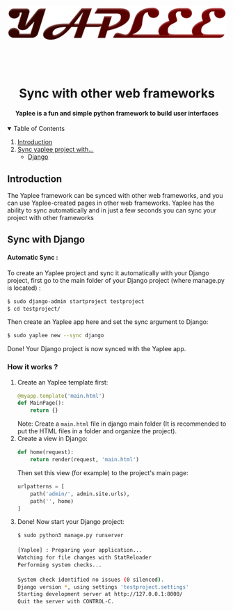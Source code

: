 <div align='center'>
  <br />
  <p>
    <a href='https://github.com/ThisIsMatin/Yaplee'><img src='https://github.com/ThisIsMatin/Yaplee/blob/main/images/logo.png?raw=true' width='546' alt='Yaplee Logo' /></a>
  </p>
    <br />
  <p>
    <img src='https://img.shields.io/badge/License-MIT-blue' alt='' />  <img src='https://img.shields.io/badge/Testing-passing-green?logo=github' alt='' /> <img src='https://img.shields.io/badge/Python-> 3.6-red?logo=python' alt='' /> 

  </p>
  <h1>Sync with other web frameworks</h1>
  <h4>Yaplee is a fun and simple python framework to build user interfaces</h4>

</div>

<details open>
  <summary>Table of Contents</summary>
  <ol>
    <li><a href="#introduction">Introduction</a></li>
    <li>
      <a href="#">Sync yaplee project with...</a>
      <ul>
        <li><a href="#sync-with-django">Django</a></li>
      </ul>
    </li>
  </ol>
</details>

## Introduction
The Yaplee framework can be synced with other web frameworks, and you can use Yaplee-created pages in other web frameworks. Yaplee has the ability to sync automatically and in just a few seconds you can sync your project with other frameworks

## Sync with Django
#### Automatic Sync :
To create an Yaplee project and sync it automatically with your Django project, first go to the main folder of your Django project (where manage.py is located) :

```bash
$ sudo django-admin startproject testproject
$ cd testproject/
```
Then create an Yaplee app here and set the sync argument to Django:
```bash
$ sudo yaplee new --sync django
```
Done! Your Django project is now synced with the Yaplee app.
### How it works ?
1. Create an Yaplee template first:
    ```python
    @myapp.template('main.html')
    def MainPage():
        return {}
    ```
    Note: Create a `main.html` file in django main folder (It is recommended to put the HTML files in a folder and organize the project).
2. Create a view in Django:
    ```python
    def home(request):
        return render(request, 'main.html')
    ```
    Then set this view (for example) to the project's main page:
    ```python
    urlpatterns = [
        path('admin/', admin.site.urls),
        path('', home)
    ]
    ```
3. Done! Now start your Django project:
    ```bash
    $ sudo python3 manage.py runserver

    [Yaplee] : Preparing your application...
    Watching for file changes with StatReloader
    Performing system checks...

    System check identified no issues (0 silenced).
    Django version *, using settings 'testproject.settings'
    Starting development server at http://127.0.0.1:8000/
    Quit the server with CONTROL-C.
    ```